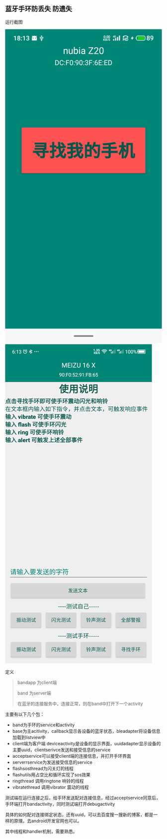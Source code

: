 ## 蓝牙手环防丢失 防遗失
运行截图

![](pic/c.png) ![](pic/s.png)

定义
> bandapp 为client端
>
> band 为server端
>
> 在蓝牙的连接服务中，连接正常，则在band中打开下一个activity
>
主要有以下几个包：

- band为手环的service和activity
- base为主acitivity，callback显示各设备的蓝牙状态，bleadapter将设备信息加载到listview中
- client端为客户端 deviceactivity是设备的显示界面，uuidadapter显示设备的主要uuid，clientserivce发送和接受信息的service
- acceptservice可以接受client端的连接信息，并打开手环界面
- serverrservice为发送接受信息的service
- flashsosthread为闪关灯的线程
- flashutils用占空比和循环实现了sos效果
- ringthread 调用ringtone 响铃的线程
- vibratethread 调用vibrator 震动的线程

测试端在运行连接之后，给手环发送配对连接信息，经过acceptservice同意后，手环端打开bandactivity，同时测试端打开debugactivity

具体的如何配对连接绑定状态，还有uuid，可以去百度搜一搜新的博客，都是一样的原理。去android开发官网也可以。

其中线程和handler机制，需要熟悉。
